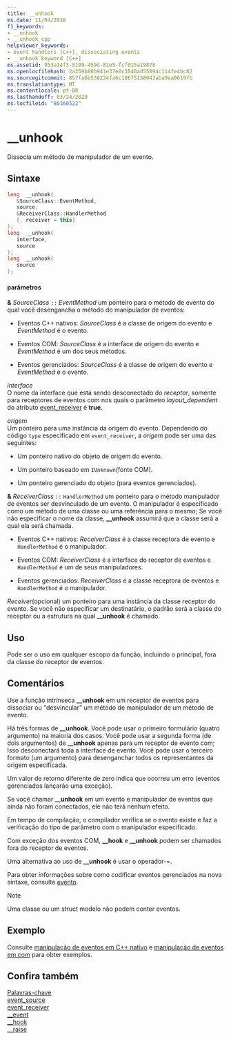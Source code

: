 ```yaml
---
title: __unhook
ms.date: 11/04/2016
f1_keywords:
- __unhook
- __unhook_cpp
helpviewer_keywords:
- event handlers [C++], dissociating events
- __unhook keyword [C++]
ms.assetid: 953a14f3-5199-459d-81e5-fcf015a19878
ms.openlocfilehash: 2a259b80b941e37e0c3040ad55894c114fe4bc82
ms.sourcegitcommit: 857fa6b530224fa6c18675138043aba9aa0619fb
ms.translationtype: MT
ms.contentlocale: pt-BR
ms.lasthandoff: 03/24/2020
ms.locfileid: "80160522"
---
```

# <a name="__unhook"></a>__unhook

Dissocia um método de manipulador de um evento.

## <a name="syntax"></a>Sintaxe

```cpp
long  __unhook(
   &SourceClass::EventMethod,
   source,
   &ReceiverClass::HandlerMethod
   [, receiver = this]
);
long  __unhook(
   interface,
   source
);
long  __unhook(
   source
);
```

#### <a name="parameters"></a>parâmetros

**&** *SourceClass* `::` *EventMethod* um ponteiro para o método de evento do qual você desengancha o método do manipulador de eventos:

- Eventos C++ nativos: *SourceClass* é a classe de origem do evento e *EventMethod* é o evento.

- Eventos COM: *SourceClass* é a interface de origem do evento e *EventMethod* é um dos seus métodos.

- Eventos gerenciados: *SourceClass* é a classe de origem do evento e *EventMethod* é o evento.

*interface*<br/>
O nome da interface que está sendo desconectado do *receptor*, somente para receptores de eventos com nos quais o parâmetro *layout_dependent* do atributo [event_receiver](../windows/attributes/event-receiver.md) é **true**.

*origem*<br/>
Um ponteiro para uma instância da origem do evento. Dependendo do código `type` especificado em `event_receiver`, a *origem* pode ser uma das seguintes:

- Um ponteiro nativo do objeto de origem do evento.

- Um ponteiro baseado em `IUnknown`(fonte COM).

- Um ponteiro gerenciado do objeto (para eventos gerenciados).

**&** *ReceiverClass* `::` `HandlerMethod` um ponteiro para o método manipulador de eventos ser desvinculado de um evento. O manipulador é especificado como um método de uma classe ou uma referência para o mesmo; Se você não especificar o nome da classe, **__unhook** assumirá que a classe será a qual ela será chamada.

- Eventos C++ nativos: *ReceiverClass* é a classe receptora de evento e `HandlerMethod` é o manipulador.

- Eventos COM: *ReceiverClass* é a interface do receptor de eventos e `HandlerMethod` é um de seus manipuladores.

- Eventos gerenciados: *ReceiverClass* é a classe receptora de eventos e `HandlerMethod` é o manipulador.

*Receiver*(opcional) um ponteiro para uma instância da classe receptor do evento. Se você não especificar um destinatário, o padrão será a classe do receptor ou a estrutura na qual **__unhook** é chamado.

## <a name="usage"></a>Uso

Pode ser o uso em qualquer escopo da função, incluindo o principal, fora da classe do receptor de eventos.

## <a name="remarks"></a>Comentários

Use a função intrínseca **__unhook** em um receptor de eventos para dissociar ou "desvincular" um método de manipulador de um método de evento.

Há três formas de **__unhook**. Você pode usar o primeiro formulário (quatro argumento) na maioria dos casos. Você pode usar a segunda forma (de dois argumentos) de **__unhook** apenas para um receptor de evento com; Isso desconectará toda a interface de evento. Você pode usar o terceiro formato (um argumento) para desenganchar todos os representantes da origem especificada.

Um valor de retorno diferente de zero indica que ocorreu um erro (eventos gerenciados lançarão uma exceção).

Se você chamar **__unhook** em um evento e manipulador de eventos que ainda não foram conectados, ele não terá nenhum efeito.

Em tempo de compilação, o compilador verifica se o evento existe e faz a verificação do tipo de parâmetro com o manipulador especificado.

Com exceção dos eventos COM, **__hook** e **__unhook** podem ser chamados fora do receptor de eventos.

Uma alternativa ao uso de **__unhook** é usar o operador-=.

Para obter informações sobre como codificar eventos gerenciados na nova sintaxe, consulte [evento](../extensions/event-cpp-component-extensions.md).

> [!NOTE]
>  Uma classe ou um struct modelo não podem conter eventos.

## <a name="example"></a>Exemplo

Consulte [manipulação de eventos em C++ nativo](../cpp/event-handling-in-native-cpp.md) e [manipulação de eventos em com](../cpp/event-handling-in-com.md) para obter exemplos.

## <a name="see-also"></a>Confira também

[Palavras-chave](../cpp/keywords-cpp.md)<br/>
[event_source](../windows/attributes/event-source.md)<br/>
[event_receiver](../windows/attributes/event-receiver.md)<br/>
[__event](../cpp/event.md)<br/>
[__hook](../cpp/hook.md)<br/>
[__raise](../cpp/raise.md)

